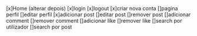 [x]Home (alterar depois)
[x]login
[x]logout
[x]criar nova conta
[]pagina perfil
[]editar perfil
[x]adicionar post 
[]editar post 
[]remover post
[]adicionar comment
[]remover comment
[]adicionar like
[]remover like
[]search por utilizador
[]search por post
